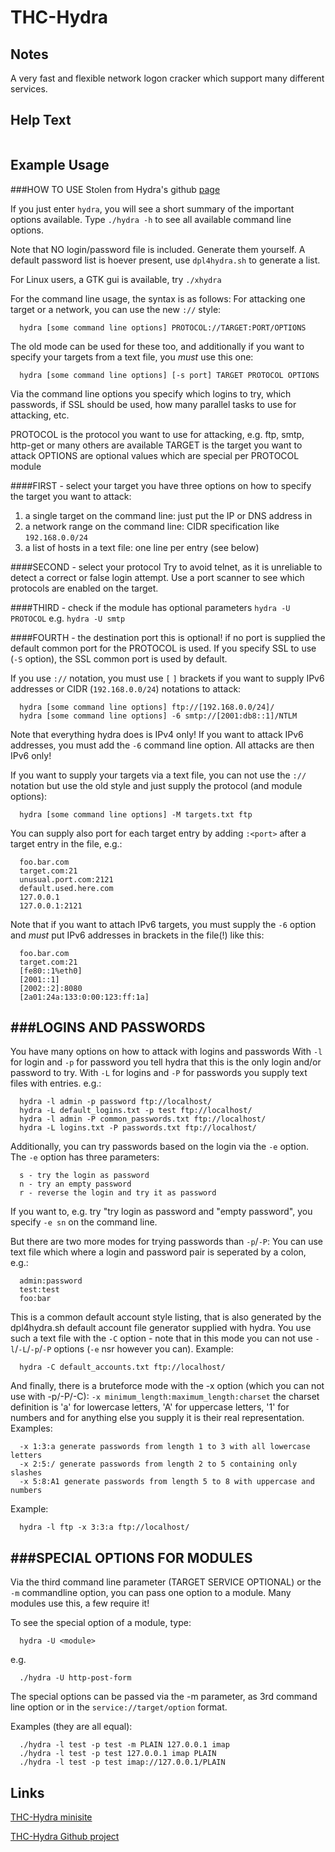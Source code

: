 # THC-Hydra

Notes
-------
A very fast and flexible network logon cracker which support many different services.


Help Text
-------
```

```

Example Usage
-------

###HOW TO USE 
Stolen from Hydra's github [page](https://github.com/vanhauser-thc/thc-hydra/blob/master/README)

If you just enter `hydra`, you will see a short summary of the important
options available.
Type `./hydra -h` to see all available command line options.

Note that NO login/password file is included. Generate them yourself.
A default password list is hoever present, use `dpl4hydra.sh` to generate
a list.

For Linux users, a GTK gui is available, try `./xhydra`

For the command line usage, the syntax is as follows:
 For attacking one target or a network, you can use the new `://` style:
```  
  hydra [some command line options] PROTOCOL://TARGET:PORT/OPTIONS
```
 The old mode can be used for these too, and additionally if you want to
 specify your targets from a text file, you *must* use this one:
```
  hydra [some command line options] [-s port] TARGET PROTOCOL OPTIONS
```

Via the command line options you specify which logins to try, which passwords,
if SSL should be used, how many parallel tasks to use for attacking, etc.

PROTOCOL is the protocol you want to use for attacking, e.g. ftp, smtp,
http-get or many others are available
TARGET is the target you want to attack
OPTIONS are optional values which are special per PROTOCOL module

####FIRST - select your target
 you have three options on how to specify the target you want to attack:
 1. a single target on the command line: just put the IP or DNS address in
 2. a network range on the command line: CIDR specification like `192.168.0.0/24`
 3. a list of hosts in a text file: one line per entry (see below)

####SECOND - select your protocol
 Try to avoid telnet, as it is unreliable to detect a correct or false login attempt.
 Use a port scanner to see which protocols are enabled on the target.

####THIRD - check if the module has optional parameters
 `hydra -U PROTOCOL`
 e.g. `hydra -U smtp`

####FOURTH - the destination port
 this is optional! if no port is supplied the default common port for the
 PROTOCOL is used.
 If you specify SSL to use (`-S` option), the SSL common port is used by default.


If you use `://` notation, you must use `[` `]` brackets if you want to supply
IPv6 addresses or CIDR (`192.168.0.0/24`) notations to attack:
```
  hydra [some command line options] ftp://[192.168.0.0/24]/
  hydra [some command line options] -6 smtp://[2001:db8::1]/NTLM
```

Note that everything hydra does is IPv4 only!
If you want to attack IPv6 addresses, you must add the `-6` command line option.
All attacks are then IPv6 only!

If you want to supply your targets via a text file, you can not use the `://`
notation but use the old style and just supply the protocol (and module options):
```
  hydra [some command line options] -M targets.txt ftp
```

You can supply also port for each target entry by adding `:<port>` after a
target entry in the file, e.g.:
```
  foo.bar.com
  target.com:21
  unusual.port.com:2121
  default.used.here.com
  127.0.0.1
  127.0.0.1:2121
```

Note that if you want to attach IPv6 targets, you must supply the `-6` option
and *must* put IPv6 addresses in brackets in the file(!) like this:
```
  foo.bar.com
  target.com:21
  [fe80::1%eth0]
  [2001::1]
  [2002::2]:8080
  [2a01:24a:133:0:00:123:ff:1a]
```

###LOGINS AND PASSWORDS
--------------------
You have many options on how to attack with logins and passwords
With `-l` for login and `-p` for password you tell hydra that this is the only
login and/or password to try.
With `-L` for logins and `-P` for passwords you supply text files with entries.
e.g.:
```
  hydra -l admin -p password ftp://localhost/
  hydra -L default_logins.txt -p test ftp://localhost/
  hydra -l admin -P common_passwords.txt ftp://localhost/
  hydra -L logins.txt -P passwords.txt ftp://localhost/
```
Additionally, you can try passwords based on the login via the `-e` option.
The `-e` option has three parameters:
```
  s - try the login as password
  n - try an empty password
  r - reverse the login and try it as password
```

If you want to, e.g. try "try login as password and "empty password", you 
specify `-e sn` on the command line.


But there are two more modes for trying passwords than `-p`/`-P`:
You can use text file which where a login and password pair is seperated by a colon,
e.g.:
```
  admin:password
  test:test
  foo:bar
```

This is a common default account style listing, that is also generated by the
dpl4hydra.sh default account file generator supplied with hydra.
You use such a text file with the `-C` option - note that in this mode you
can not use `-l`/`-L`/`-p`/`-P` options (`-e` nsr however you can).
Example:
```
  hydra -C default_accounts.txt ftp://localhost/
```

And finally, there is a bruteforce mode with the -x option (which you can not
use with -p/-P/-C):
  `-x minimum_length:maximum_length:charset`
the charset definition is 'a' for lowercase letters, 'A' for uppercase letters,
'1' for numbers and for anything else you supply it is their real representation.
Examples:
```
  -x 1:3:a generate passwords from length 1 to 3 with all lowercase letters
  -x 2:5:/ generate passwords from length 2 to 5 containing only slashes
  -x 5:8:A1 generate passwords from length 5 to 8 with uppercase and numbers
```

Example:
```
  hydra -l ftp -x 3:3:a ftp://localhost/
```


###SPECIAL OPTIONS FOR MODULES
---------------------------
Via the third command line parameter (TARGET SERVICE OPTIONAL) or the `-m`
commandline option, you can pass one option to a module.
Many modules use this, a few require it!

To see the special option of a module, type:
```
  hydra -U <module>
```
e.g.
```
  ./hydra -U http-post-form
```

The special options can be passed via the -m parameter, as 3rd command line
option or in the `service://target/option` format.

Examples (they are all equal):
```
  ./hydra -l test -p test -m PLAIN 127.0.0.1 imap
  ./hydra -l test -p test 127.0.0.1 imap PLAIN
  ./hydra -l test -p test imap://127.0.0.1/PLAIN
```

Links
-------
[THC-Hydra minisite](https://www.thc.org/thc-hydra/)

[THC-Hydra Github project](https://github.com/vanhauser-thc/thc-hydra)
